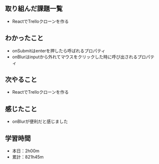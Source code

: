 ## 取り組んだ課題一覧
- ReactでTrelloクローンを作る
## わかったこと
- onSubmitはenterを押したら呼ばれるプロパティ
- onBlurはinputから外れてマウスをクリックした時に呼び出されるプロパティ
## 次やること
- ReactでTrelloクローンを作る
## 感じたこと
- onBlurが便利だと感じました
## 学習時間
- 本日：2h00m
- 累計：821h45m
